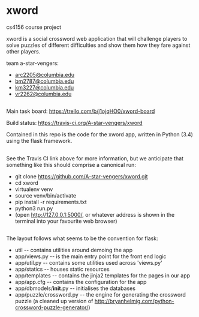 # xword

cs4156 course project


xword is a social crossword web application that will challenge players to solve puzzles of different 
difficulties and show them how they fare against other players. 


team a-star-vengers: 
  * arc2205@columbia.edu
  * bm2787@columbia.edu
  * km3227@columbia.edu
  * vr2262@columbia.edu
  
## 
Main task board:
https://trello.com/b/j1ojqHO0/xword-board

Build status:
https://travis-ci.org/A-star-vengers/xword

Contained in this repo is the code for the xword app, written in Python (3.4) using the flask framework. 
## 

See the Travis CI link above for more information, but we anticipate that something like this should 
comprise a canonical run:

  * git clone https://github.com/A-star-vengers/xword.git
  * cd xword
  * virtualenv venv
  * source venv/bin/activate
  * pip install -r requirements.txt
  * python3 run.py
  * (open http://127.0.0.1:5000/, or whatever address is shown in the terminal into your favourite web browser)
##
The layout follows what seems to be the convention for flask: 
  * util -- contains utilities around demoing the app
  * app/views.py -- is the main entry point for the front end logic
  * app/util.py -- contains some utilities used across 'views.py'
  * app/statics -- houses static resources
  * app/templates -- contains the jinja2 templates for the pages in our app
  * app/app.cfg -- contains the configuration for the app
  * app/dbmodels/__init__.py -- initialises the databases
  * app/puzzle/crossword.py -- the engine for generating the crossword puzzle (a cleaned up version of http://bryanhelmig.com/python-crossword-puzzle-generator/)
  
  
  
